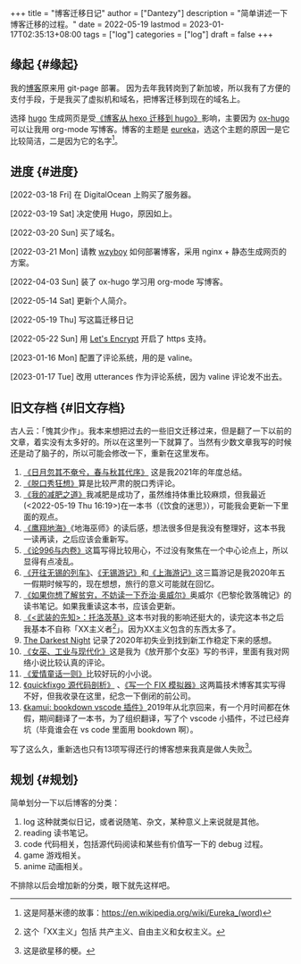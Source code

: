 +++
title = "博客迁移日记"
author = ["Dantezy"]
description = "简单讲述一下博客迁移的过程。"
date = 2022-05-19
lastmod = 2023-01-17T02:35:13+08:00
tags = ["log"]
categories = ["log"]
draft = false
+++

## 缘起 {#缘起}

我的[博客](https://zhangyet.github.io/)原来用 git-page 部署。 因为去年我转岗到了新加坡，所以我有了方便的支付手段，于是我买了虚拟机和域名，把博客迁移到现在的域名上。

选择 [hugo](https://gohugo.io/) 生成网页是受[《博客从 hexo 迁移到 hugo》](https://zilongshanren.com/post/move-from-hexo-to-hugo/)影响，主要因为 [ox-hugo](https://ox-hugo.scripter.co/) 可以让我用 org-mode 写博客。博客的主题是 [eureka](https://github.com/wangchucheng/hugo-eureka)，选这个主题的原因一是它比较简洁，二是因为它的名字[^fn:1]。


## 进度 {#进度}

<span class="timestamp-wrapper"><span class="timestamp">[2022-03-18 Fri] </span></span> 在 DigitalOcean 上购买了服务器。

<span class="timestamp-wrapper"><span class="timestamp">[2022-03-19 Sat] </span></span> 决定使用 Hugo，原因如上。

<span class="timestamp-wrapper"><span class="timestamp">[2022-03-20 Sun] </span></span> 买了域名。

<span class="timestamp-wrapper"><span class="timestamp">[2022-03-21 Mon] </span></span> 请教 [wzyboy](https://wzyboy.im/) 如何部署博客，采用 nginx + 静态生成网页的方案。

<span class="timestamp-wrapper"><span class="timestamp">[2022-04-03 Sun] </span></span> 装了 ox-hugo 学习用 org-mode 写博客。

<span class="timestamp-wrapper"><span class="timestamp">[2022-05-14 Sat] </span></span> 更新个人简介。

<span class="timestamp-wrapper"><span class="timestamp">[2022-05-19 Thu] </span></span> 写这篇迁移日记

<span class="timestamp-wrapper"><span class="timestamp">[2022-05-22 Sun] </span></span> 用 [Let's Encrypt](https://letsencrypt.org/) 开启了 https 支持。

<span class="timestamp-wrapper"><span class="timestamp">[2023-01-16 Mon] </span></span> 配置了评论系统，用的是 valine。

<span class="timestamp-wrapper"><span class="timestamp">[2023-01-17 Tue] </span></span> 改用 utterances 作为评论系统，因为 valine 评论发不出去。


## 旧文存档 {#旧文存档}

古人云：「愧其少作」。我本来想把过去的一些旧文迁移过来，但是翻了一下以前的文章，着实没有太多好的。所以在这里列一下就算了。当然有少数文章我写的时候还是动了脑子的，所以可能会修改一下，重新在这里发布。

1.  [《日月忽其不奄兮，春与秋其代序》](https://zhangyet.github.io/archivers/summary2021) 这是我2021年的年度总结。
2.  [《脱口秀狂想》](https://zhangyet.github.io/archivers/talkshow)算是比较严肃的脱口秀评论。
3.  [《我的减肥之道》](https://zhangyet.github.io/archivers/my-way-to-weight-loss)我减肥是成功了，虽然维持体重比较麻烦，但我最近(<span class="timestamp-wrapper"><span class="timestamp">&lt;2022-05-19 Thu 16:19&gt;</span></span>)在一本书（《饮食的迷思》），可能我会更新一下里面的观点。
4.  [《鹰翔地海》](https://zhangyet.github.io/archivers/a-wizard-of-earthsea)《地海巫师》的读后感，想法很多但是我没有整理好，这本书我一读再读，之后应该会重新写。
5.  [《论996与内卷》](https://zhangyet.github.io/archivers/on-996-and-involution)这篇写得比较用心，不过没有聚焦在一个中心论点上，所以显得有点凌乱。
6.  [《开往无锡的列车》](https://zhangyet.github.io/archivers/the-train-to-wuxi)、[《无锡游记》](https://zhangyet.github.io/archivers/wuxi)和[《上海游记》](https://zhangyet.github.io/archivers/shanghai)这三篇游记是我2020年五一假期时候写的，现在想想，旅行的意义可能就在回忆。
7.  [《如果你想了解贫穷，不妨读一下乔治·奥威尔》](https://zhangyet.github.io/archivers/down-and-out-in-Paris-and-London)奥威尔《巴黎伦敦落魄记》的读书笔记。如果我重读这本书，应该会更新。
8.  [《&lt;武装的先知&gt;：托洛茨基》](https://zhangyet.github.io/archivers/the-prohet-armed)这本书对我的影响还挺大的，读完这本书之后我基本不自称「XX主义者[^fn:2]」。因为XX主义包含的东西太多了。
9.  [The Darkest Night](https://zhangyet.github.io/archivers/blackest-night) 记录了2020年初失业到找到新工作稳定下来的感想。
10. [《女巫、工业与现代化》](https://zhangyet.github.io/archivers/release-the-witch)这是我为《放开那个女巫》写的书评，里面有我对网络小说比较认真的评论。
11. [《爱情童话一则》](https://zhangyet.github.io/archivers/fairy-tale)比较好玩的小小说。
12. [《quickfixgo 源代码剖析》](https://zhangyet.github.io/archivers/quickfixgo) 、[《写一个 FIX 模拟器》](https://zhangyet.github.io/archivers/fix_simulator)这两篇技术博客其实写得不好，但我收录在这里，纪念一下倒闭的前公司。
13. [《kamui: bookdown vscode 插件》](https://zhangyet.github.io/archivers/kamui)2019年从北京回来，有一个月时间都在休假，期间翻译了一本书，为了组织翻译，写了个 vscode 小插件，不过已经弃坑（毕竟谁会在 vs code 里面用 bookdown 啊）。

写了这么久，重新选也只有13项写得还行的博客想来我真是做人失败[^fn:3]。


## 规划 {#规划}

简单划分一下以后博客的分类：

1.  log 这种就类似日记，或者说随笔、杂文，某种意义上来说就是其他。
2.  reading 读书笔记。
3.  code 代码相关，包括源代码阅读和某些有价值写一下的 debug 过程。
4.  game 游戏相关。
5.  anime 动画相关。

不排除以后会增加新的分类，眼下就先这样吧。

[^fn:1]: 这是阿基米德的故事：<https://en.wikipedia.org/wiki/Eureka_(word)>
[^fn:2]: 这个「XX主义」包括 共产主义、自由主义和女权主义。
[^fn:3]: 这是欲星移的梗。